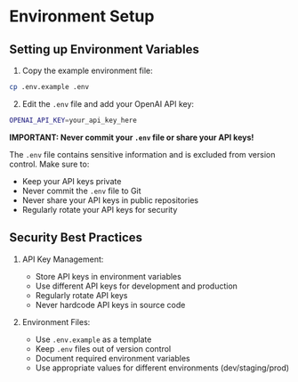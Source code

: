 # Environment Setup

## Setting up Environment Variables

1. Copy the example environment file:
```bash
cp .env.example .env
```

2. Edit the `.env` file and add your OpenAI API key:
```bash
OPENAI_API_KEY=your_api_key_here
```

**IMPORTANT: Never commit your `.env` file or share your API keys!**

The `.env` file contains sensitive information and is excluded from version control. Make sure to:
- Keep your API keys private
- Never commit the `.env` file to Git
- Never share your API keys in public repositories
- Regularly rotate your API keys for security

## Security Best Practices

1. API Key Management:
   - Store API keys in environment variables
   - Use different API keys for development and production
   - Regularly rotate API keys
   - Never hardcode API keys in source code

2. Environment Files:
   - Use `.env.example` as a template
   - Keep `.env` files out of version control
   - Document required environment variables
   - Use appropriate values for different environments (dev/staging/prod) 